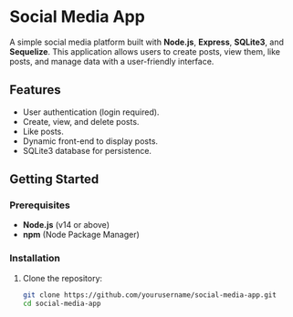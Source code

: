 # Social Media App

A simple social media platform built with **Node.js**, **Express**, **SQLite3**, and **Sequelize**. This application allows users to create posts, view them, like posts, and manage data with a user-friendly interface.

## Features

- User authentication (login required).
- Create, view, and delete posts.
- Like posts.
- Dynamic front-end to display posts.
- SQLite3 database for persistence.

## Getting Started

### Prerequisites
- **Node.js** (v14 or above)
- **npm** (Node Package Manager)

### Installation
1. Clone the repository:
   ```bash
   git clone https://github.com/yourusername/social-media-app.git
   cd social-media-app


